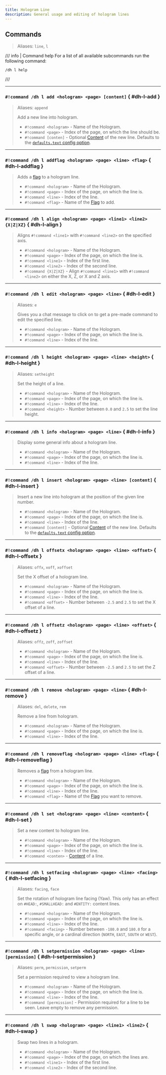 ```yaml
---
title: Hologram Line
description: General usage and editing of hologram lines
---
```


## Commands

> Aliases: `line`, `l`

/// info | Command help
For a list of all available subcommands run the following command:  
```
/dh l help
```
///

----

### `#!command /dh l add <hologram> <page> [content]` { #dh-l-add }

> Aliases: `append`
> 
> Add a new line into hologram.
> 
> - `#!command <hologram>` - Name of the Hologram.
> - `#!command <page>` - Index of the page, on which the line should be.
> - `#!command [conten]` - Optional [Content](../format-and-colors/index.md) of the new line. Defaults to the [`defaults.text` config option](../configuration/config.md).

----

### `#!command /dh l addflag <hologram> <page> <line> <flag>` { #dh-l-addflag }

> Adds a [flag](../flags.md) to a hologram line.
> 
> - `#!command <hologram>` - Name of the Hologram.
> - `#!command <page>` - Index of the page, on which the line is.
> - `#!command <line>` - Index of the line.
> - `#!command <flag>` - Name of the [Flag](../flags.md) to add.

----

### `#!command /dh l align <hologram> <page> <line1> <line2> {X|Z|XZ}` { #dh-l-align }

> Aligns `#!command <line1>` with `#!command <line2>` on the specified axis.
> 
> - `#!command <hologram>` - Name of the Hologram.
> - `#!command <page>` - Index of the page, on which the line is.
> - `#!command <line1>` - Index of the first line.
> - `#!command <line2>` - Index of the second line.
> - `#!command {X|Z|XZ}` - Align `#!command <line1>` with `#!command <line2>` on either the X, Z, or X and Z axis.

----

### `#!command /dh l edit <hologram> <page> <line>` { #dh-l-edit }

> Aliases: `e`
> 
> Gives you a chat message to click on to get a pre-made command to edit the specified line.
> 
> - `#!command <hologram>` - Name of the Hologram.
> - `#!command <page>` - Index of the page, on which the line is.
> - `#!command <line>` - Index of the line.

----

### `#!command /dh l height <hologram> <page> <line> <height>` { #dh-l-height }

> Aliases: `setheight`
> 
> Set the height of a line.
> 
> - `#!command <hologram>` - Name of the Hologram.
> - `#!command <page>` - Index of the page, on which the line is.
> - `#!command <line>` - Index of the line.
> - `#!command <height>` - Number between `0.0` and `2.5` to set the line height.

----

### `#!command /dh l info <hologram> <page> <line>` { #dh-l-info }

> Display some general info about a hologram line.
> 
> - `#!command <hologram>` - Name of the Hologram.
> - `#!command <page>` - Index of the page, on which the line is.
> - `#!command <line>` - Index of the line.

----

### `#!command /dh l insert <hologram> <page> <line> [content]` { #dh-l-insert }

> Insert a new line into hologram at the position of the given line number.
> 
> - `#!command <hologram>` - Name of the Hologram.
> - `#!command <page>` - Index of the page, on which the line is.
> - `#!command <line>` - Index of the line.
> - `#!command [content]` - Optional [Content](../format-and-colors/index.md) of the new line. Defaults to the [`defaults.text` config option](../configuration/config.md).

----

### `#!command /dh l offsetx <hologram> <page> <line> <offset>` { #dh-l-offsetx }

> Aliases: `offx`, `xoff`, `xoffset`
> 
> Set the X offset of a hologram line.
> 
> - `#!command <hologram>` - Name of the Hologram.
> - `#!command <page>` - Index of the page, on which the line is.
> - `#!command <line>` - Index of the line.
> - `#!command <offset>` - Number between `-2.5` and `2.5` to set the X offset of a line.

----

### `#!command /dh l offsetz <hologram> <page> <line> <offset>` { #dh-l-offsetz }

> Aliases: `offz`, `zoff`, `zoffset`
> 
> - `#!command <hologram>` - Name of the Hologram.
> - `#!command <page>` - Index of the page, on which the line is.
> - `#!command <line>` - Index of the line.
> - `#!command <offset>` - Number between `-2.5` and `2.5` to set the Z offset of a line.

----

### `#!command /dh l remove <hologram> <page> <line>` { #dh-l-remove }

> Aliases: `del`, `delete`, `rem`
> 
> Remove a line from hologram.
> 
> - `#!command <hologram>` - Name of the Hologram.
> - `#!command <page>` - Index of the page, on which the line is.
> - `#!command <line>` - Index of the line.

----

### `#!command /dh l removeflag <hologram> <page> <line> <flag>` { #dh-l-removeflag }

> Removes a [flag](../flags.md) from a hologram line.
> 
> - `#!command <hologram>` - Name of the Hologram.
> - `#!command <page>` - Index of the page, on which the line is.
> - `#!command <line>` - Index of the line.
> - `#!command <flag>` - Name of the [Flag](../flags.md) you want to remove.

----

### `#!command /dh l set <hologram> <page> <line> <content>` { #dh-l-set }

> Set a new content to hologram line.
> 
> - `#!command <hologram>` - Name of the Hologram.
> - `#!command <page>` - Index of the page, on which the line is.
> - `#!command <line>` - Index of the line.
> - `#!command <conten>` - [Content](../format-and-colors/index.md) of a line.

----

### `#!command /dh l setfacing <hologram> <page> <line> <facing>` { #dh-l-setfacing }

> Aliases: `facing`, `face`
> 
> Set the rotation of hologram line facing (Yaw). This only has an effect on `#HEAD:`, `#SMALLHEAD:` and `#ENTITY:` content lines.
> 
> - `#!command <hologram>` - Name of the Hologram.
> - `#!command <page>` - Index of the page, on which the line is.
> - `#!command <line>` - Index of the line.
> - `#!command <facing>` - Number between `-180.0` and `180.0` for a specific angle, or a cardinal direction (`NORTH`, `EAST`, `SOUTH` or `WEST`).

----

### `#!command /dh l setpermission <hologram> <page> <line> [permission]` { #dh-l-setpermission }

> Aliases: `perm`, `permission`, `setperm`
> 
> Set a permission required to view a hologram line.
> 
> - `#!command <hologram>` - Name of the Hologram.
> - `#!command <page>` - Index of the page, on which the line is.
> - `#!command <line>` - Index of the line.
> - `#!command [permission]` - Permission required for a line to be seen. Leave empty to remove any permission.

----

### `#!command /dh l swap <hologram> <page> <line1> <line2>` { #dh-l-swap }

> Swap two lines in a hologram.
> 
> - `#!command <hologram>` - Name of the Hologram.
> - `#!command <page>` - Index of the page, on which the lines are.
> - `#!command <line1>` - Index of the first line.
> - `#!command <line2>` - Index of the second line.
